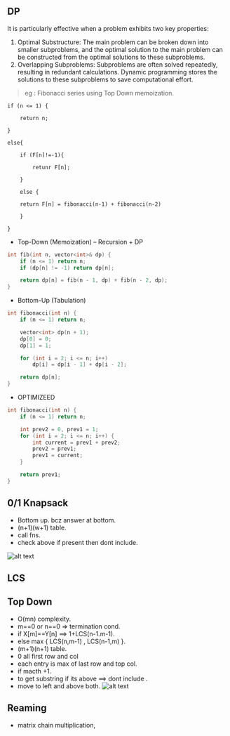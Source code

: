 ## DP

It is particularly effective when a problem exhibits two key properties:

1. Optimal Substructure: The main problem can be broken down into smaller subproblems, and the optimal solution to the main problem can be constructed from the optimal solutions to these subproblems.
2. Overlapping Subproblems: Subproblems are often solved repeatedly, resulting in redundant calculations. Dynamic programming stores the solutions to these subproblems to save computational effort.

> eg :  Fibonacci series using Top Down memoization.

    if (n <= 1) {

        return n;

    }

    else{

        if (F[n]!=-1){

            retunr F[n];

        }

        else {

        return F[n] = fibonacci(n-1) + fibonacci(n-2)

        }

    }

- Top-Down (Memoization) – Recursion + DP

```cpp
int fib(int n, vector<int>& dp) {
    if (n <= 1) return n;
    if (dp[n] != -1) return dp[n];

    return dp[n] = fib(n - 1, dp) + fib(n - 2, dp);
}
```

- Bottom-Up (Tabulation)

```cpp
int fibonacci(int n) {
    if (n <= 1) return n;

    vector<int> dp(n + 1);
    dp[0] = 0;
    dp[1] = 1;

    for (int i = 2; i <= n; i++)
        dp[i] = dp[i - 1] + dp[i - 2];

    return dp[n];
}
```

- OPTIMIZEED 

```CPP
int fibonacci(int n) {
    if (n <= 1) return n;

    int prev2 = 0, prev1 = 1;
    for (int i = 2; i <= n; i++) {
        int current = prev1 + prev2;
        prev2 = prev1;
        prev1 = current;
    }

    return prev1;
}
```

##  0/1 Knapsack 
- Bottom up. bcz answer at bottom.
- (n+1)(w+1) table.
- call fns.
- check above if present then dont include.

![alt text](<Screenshot 2025-04-06 at 12.21.47 PM.png>)


## LCS 
## Top Down
- O(mn) complexity.
- m==0 or n==0 => termination cond.
- if X[m]==Y[n] ==> 1+LCS(n-1.m-1).
- else 
max {
    LCS(n,m-1) , 
    LCS(n-1,m)
}.
- (m+1)(n+1) table.
- 0 all first row and col
- each entry is max of last row and top col.
- if macth +1. 
- to get substring if its above ==> dont include . 
- move to left and above both.
![alt text](<Screenshot 2025-04-06 at 12.33.56 PM.png>)





## Reaming 
- matrix chain multiplication,
